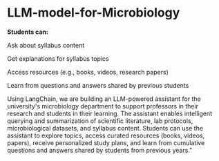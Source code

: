 # LLM-model-for-Microbiology




**Students can:**

Ask about syllabus content

Get explanations for syllabus topics

Access resources (e.g., books, videos, research papers)

Learn from questions and answers shared by previous students



Using LangChain, we are building an LLM-powered assistant for the university's microbiology department to support professors in their research and students in their learning. The assistant enables intelligent querying and summarization of scientific literature, lab protocols, microbiological datasets, and syllabus content. Students can use the assistant to explore topics, access curated resources (books, videos, papers), receive personalized study plans, and learn from cumulative questions and answers shared by students from previous years."


